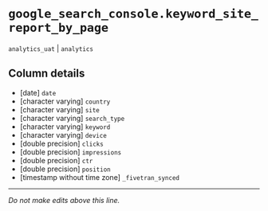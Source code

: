 # `google_search_console.keyword_site_report_by_page`
`analytics_uat` | `analytics`

## Column details
* [date]      `date`
* [character varying] `country`
* [character varying] `site`
* [character varying] `search_type`
* [character varying] `keyword`
* [character varying] `device`
* [double precision] `clicks`
* [double precision] `impressions`
* [double precision] `ctr`
* [double precision] `position`
* [timestamp without time zone] `_fivetran_synced`

-------------------------------------------------------------------------------
*Do not make edits above this line.*
